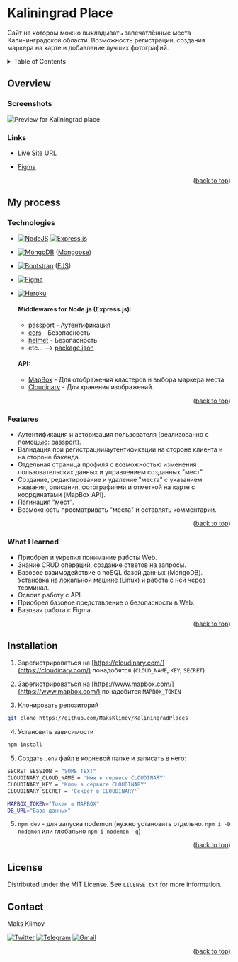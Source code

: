 <div id="top"></div>

# Kaliningrad Place

Сайт на котором можно выкладывать запечатлённые места Калининградской области. Возможность регистрации, создания маркера на карте и добавление лучших фотографий. 


<details>
  <summary>Table of Contents</summary>
  <ol>
    <li>
      <a href="#overview">Overview</a>
      <ul>
        <li><a href="#screenshots">Screenshots</a></li>
        <li><a href="#links">Links</a></li>
      </ul>
    </li>
    <li>
      <a href="#my-process">My process</a>
      <ul>
        <li><a href="#technologies">Technologies</a></li>
        <li><a href="#features">Features</a></li>
        <li><a href="#what-i-learned">What I learned</a></li>
      </ul>
    </li>
    <li><a href="#installation">Installation</a></li>
    <li><a href="#license">License</a></li>
    <li><a href="#contact">Contact</a></li>
  </ol>
</details>


## Overview

### Screenshots
![Preview for Kaliningrad place](./src/screenshots/Preview.gif)

### Links

-   [Live Site URL](https://mighty-hollows-66653.herokuapp.com/)

-   [Figma](https://www.figma.com/file/IT1BlivaOKpzs46YSzmlKD/Kaliningrad-place?node-id=0%3A1)

<p align="right">(<a href="#top">back to top</a>)</p>

## My process

### Technologies

* [![NodeJS](https://img.shields.io/badge/node.js-6DA55F?style=for-the-badge&logo=node.js&logoColor=white)](https://nodejs.org/) [![Express.js](https://img.shields.io/badge/express.js-%23404d59.svg?style=for-the-badge&logo=express&logoColor=%2361DAFB)](https://expressjs.com/)
* [![MongoDB](https://img.shields.io/badge/MongoDB-%234ea94b.svg?style=for-the-badge&logo=mongodb&logoColor=white)](https://www.mongodb.com/) ([Mongoose](https://mongoosejs.com/))
* [![Bootstrap](https://img.shields.io/badge/bootstrap-%23563D7C.svg?style=for-the-badge&logo=bootstrap&logoColor=white)](https://getbootstrap.com/) ([EJS](https://ejs.co/))
* [![Figma](https://img.shields.io/badge/figma-%23F24E1E.svg?style=for-the-badge&logo=figma&logoColor=white)](https://www.figma.com/)
* [![Heroku](https://img.shields.io/badge/heroku-%23430098.svg?style=for-the-badge&logo=heroku&logoColor=white)](https://www.heroku.com/)

  #### Middlewares for Node.js (Express.js):
  * [passport](https://www.npmjs.com/package/passport) - Аутентификация
  * [cors](https://www.npmjs.com/package/cors) - Безопасность
  * [helmet](https://www.npmjs.com/package/helmet) - Безопасность
  * etc... --> [package.json](./package.json) 

  #### API:
  * [MapBox](https://www.mapbox.com/) - Для отображения кластеров и выбора маркера места.
  * [Cloudinary](https://cloudinary.com/) - Для хранения изображений.
<p align="right">(<a href="#top">back to top</a>)</p>

### Features

* Аутентификация и авторизация пользователя (реализованно с помощью: passport).
* Валидация при регистрации/аутентификации на стороне клиента и на стороне бэкенда.
* Отдельная страница профиля с возможностью изменения пользовательских данных и управлением созданных "мест".
* Создание, редактирование и удаление "места" с указанием названия, описания, фотографиями и отметкой на карте с координатами (MapBox API).
* Пагинация "мест".
* Возможность просматривать "места" и оставлять комментарии.

<p align="right">(<a href="#top">back to top</a>)</p>

### What I learned

* Приобрел и укрепил понимание работы Web. 
* Знание CRUD операций, создание ответов на запросы.
* Базовое взаимодействие с noSQL базой данных (MongoDB). Установка на локальной машине (Linux) и работа с ней через терминал.
* Освоил работу с API.
* Приобрел базовое представление о безопасности в Web.
* Базовая работа с Figma.

<p align="right">(<a href="#top">back to top</a>)</p>

## Installation

1. Зарегистрироваться на [https://cloudinary.com/](https://cloudinary.com/) понадобятся (`CLOUD_NAME`, `KEY`, `SECRET`)

2. Зарегистрироваться на [https://www.mapbox.com/](https://www.mapbox.com/) понадобится `MAPBOX_TOKEN`

3. Клонировать репозиторий 
  ```sh
  git clone https://github.com/MaksKlimov/KaliningradPlaces
  ```

4. Установить зависимости
  ```sh
  npm install
  ```
5. Создать `.env` файл в корневой папке и записать в него:
  ```sh
  SECRET_SESSION = "SOME TEXT"
  CLOUDINARY_CLOUD_NAME = 'Имя в сервисе CLOUDINARY'
  CLOUDINARY_KEY = 'Ключ в сервисе CLOUDINARY'
  CLOUDINARY_SECRET = 'Секрет в CLOUDINARY'`

  MAPBOX_TOKEN="Токен в MAPBOX"
  DB_URL="База данных"
  ```

5. `npm dev` - для запуска nodemon (нужно установить отдельно. `npm i -D nodemon` или глобально `npm i nodemon -g`)

<p align="right">(<a href="#top">back to top</a>)</p>

## License

Distributed under the MIT License. See `LICENSE.txt` for more information.

## Contact

Maks Klimov  

[![Twitter](https://img.shields.io/badge/Twitter-%231DA1F2.svg?style=for-the-badge&logo=Twitter&logoColor=white)](https://twitter.com/klimov4_maks)
[![Telegram](https://img.shields.io/badge/Telegram-2CA5E0?style=for-the-badge&logo=telegram&logoColor=white)](https://t.me/MaksKlimovBR)
[![Gmail](https://img.shields.io/badge/Gmail-D14836?style=for-the-badge&logo=gmail&logoColor=white)](mailto:maksklimovbr@gmail.com)

<p align="right">(<a href="#top">back to top</a>)</p>
